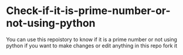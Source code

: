 # Check-if-it-is-prime-number-or-not-using-python
You can use this repoistory to know if it is a prime number or not using python if you want to make changes or edit anything in this repo fork it
